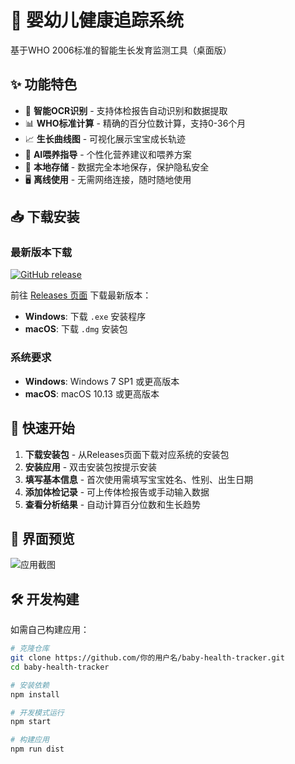 # 🍼 婴幼儿健康追踪系统

基于WHO 2006标准的智能生长发育监测工具（桌面版）

## ✨ 功能特色

- 🤖 **智能OCR识别** - 支持体检报告自动识别和数据提取
- 📊 **WHO标准计算** - 精确的百分位数计算，支持0-36个月
- 📈 **生长曲线图** - 可视化展示宝宝成长轨迹
- 🍼 **AI喂养指导** - 个性化营养建议和喂养方案
- 💾 **本地存储** - 数据完全本地保存，保护隐私安全
- 🖥️ **离线使用** - 无需网络连接，随时随地使用

## 📥 下载安装

### 最新版本下载

[![GitHub release](https://img.shields.io/github/v/release/你的用户名/baby-health-tracker)](https://github.com/你的用户名/baby-health-tracker/releases/latest)

前往 [Releases 页面](https://github.com/你的用户名/baby-health-tracker/releases) 下载最新版本：

- **Windows**: 下载 `.exe` 安装程序
- **macOS**: 下载 `.dmg` 安装包

### 系统要求

- **Windows**: Windows 7 SP1 或更高版本
- **macOS**: macOS 10.13 或更高版本

## 🚀 快速开始

1. **下载安装包** - 从Releases页面下载对应系统的安装包
2. **安装应用** - 双击安装包按提示安装
3. **填写基本信息** - 首次使用需填写宝宝姓名、性别、出生日期
4. **添加体检记录** - 可上传体检报告或手动输入数据
5. **查看分析结果** - 自动计算百分位数和生长趋势

## 📱 界面预览

![应用截图](screenshot.png)

## 🛠️ 开发构建

如需自己构建应用：

```bash
# 克隆仓库
git clone https://github.com/你的用户名/baby-health-tracker.git
cd baby-health-tracker

# 安装依赖
npm install

# 开发模式运行
npm start

# 构建应用
npm run dist

